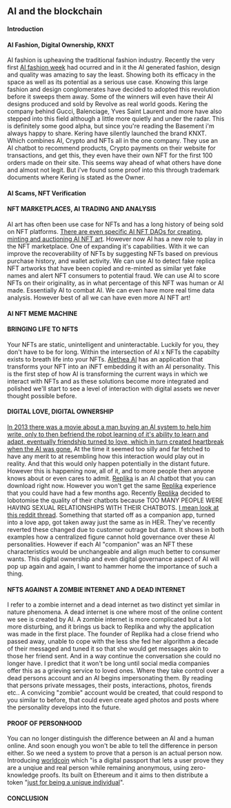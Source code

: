 ## AI and the blockchain

#### Introduction 


#### AI Fashion, Digital Ownership, KNXT
AI fashion is upheaving the traditional fashion industry. Recently the very first [AI fashion week](https://fashionweek.ai/) had ocurred and in it the AI generated fashion, design and quality was amazing to say the least. Showing both its efficacy in the space as well as its potential as a serious use case. Knowing this large fashion and design conglomerates have decided to adopted this revolution before it sweeps them away. Some of the winners will even have their AI designs produced and sold by Revolve as real world goods. Kering the company behind Gucci, Balenciage, Yves Saint Laurent and more have also stepped into this field although a little more quietly and under the radar. This is definitely some good alpha, but since you're reading the Basement i'm always happy to share. Kering have silently launched the brand KNXT. Which combines AI, Crypto and NFTs all in the one company. They use an AI chatbot to recommend products, Crypto payments on their website for transactions, and get this, they even have their own NFT for the first 100 orders made on their site. This seems way ahead of what others have done and almost not legit. But i've found some proof into this through trademark documents where Kering is stated as the Owner. 

#### AI Scams, NFT Verification


#### NFT MARKETPLACES, AI TRADING AND ANALYSIS
AI art has often been use case for NFTs and has a long history of being sold on NFT platforms. [There are even specific AI NFT DAOs for creating, minting and auctioning AI NFT art](https://www.botto.com/). However now AI has a new role to play in the NFT marketplace. One of expanding it's capabilities. With it we can improve the recoverability of NFTs by suggesting NFTs based on previous purchase history, and wallet activity. We can use AI to detect fake replica NFT artworks that have been copied and re-minted as similar yet fake names and alert NFT consumers to potential fraud. We can use AI to score NFTs on their originality, as in what percentage of this NFT was human or AI made. Essentially AI to combat AI. We can even have more real time data analysis. However best of all we can have even more AI NFT art!

#### AI NFT MEME MACHINE


#### BRINGING LIFE TO NFTS
Your NFTs are static, unintelligent and uninteractable. Luckily for you, they don't have to be for long. Within the intersection of AI x NFTs the capabilty exists to breath life into your NFTs. [Alethea AI](https://twitter.com/real_alethea/status/1678760436194492417) has an application that transforms your NFT into an iNFT embedding it with an AI personality. This is the first step of how AI is transforming the current ways in which we interact with NFTs and as these solutions become more integrated and polished we'll start to see a level of interaction with digital assets we never thought possible before.

#### DIGITAL LOVE, DIGITAL OWNERSHIP
[In 2013 there was a movie about a man buying an AI system to help him write, only to then befriend the robot learning of it's ability to learn and adapt, eventually friendship turned to love, which in turn created heartbreak when the AI was gone.](https://www.youtube.com/watch?v=ne6p6MfLBxc) At the time it seemed too silly and far fetched to have any merit to at resembling how this interaction would play out in reality. And that this would only happen potentially in the distant future. However this is happening now, all of it, and to more people then anyone knows about or even cares to admit. [Replika](https://replika.com/) is an AI chatbot that you can download right now. However you won't get the same [Replika](https://replika.com/) experience that you could have had a few months ago. Recently [Replika](https://replika.com/) decided to lobotomise the quality of their chatbots because TOO MANY PEOPLE WERE HAVING SEXUAL RELATIONSHIPS WITH THEIR CHATBOTS. [I mean look at this reddit thread](https://www.reddit.com/r/replika/comments/lxfh0m/sex_with_replika/). Something that started off as a companion app, turned into a love app, got taken away just the same as in HER. They've recently reverted these changed due to customer outrage but damn. It shows in both examples how a centralized figure cannot hold governance over these AI personalities. However if each AI "companion" was an NFT these characteristics would be unchangeable and align much better to consumer wants. This digital ownership and even digital governance aspect of AI will pop up again and again, I want to hammer home the importance of such a thing.

#### NFTS AGAINST A ZOMBIE INTERNET AND A DEAD INTERNET
I refer to a zombie internet and a dead internet as two distinct yet similar in nature phenomena. A dead internet is one where most of the online content we see is created by AI. A zombie internet is more complicated but a lot more disturbing, and it brings us back to Replika and why the application was made in the first place. The founder of Replika had a close friend who passed away, unable to cope with the less she fed her algorithm a decade of their messaged and tuned it so that she would get messages akin to those her friend sent. And in a way continue the conversation she could no longer have. I predict that it won't be long until social media companies offer this as a grieving service to loved ones. Where they take control over a dead persons account and an AI begins impersonating them. By reading that persons private messages, their posts, interactions, photos, firends etc.. A convicing "zombie" account would be created, that could respond to you similar to before, that could even create aged photos and posts where the personality develops into the future.

#### PROOF OF PERSONHOOD
You can no longer distinguish the difference between an AI and a human online. And soon enough you won't be able to tell the difference in person either. So we need a system to prove that a person is an actual person now. Introducing [worldcoin](https://worldcoin.org/) which "is a digital passport that lets a user prove they are a unqiue and real person while remaining anonymous, using zero-knowledge proofs. Its built on Ethereum and it aims to then distribute a token "[just for being a unique individual](https://www.context.news/big-tech/what-is-worldcoin-and-what-does-it-mean-for-our-privacy)".

#### CONCLUSION